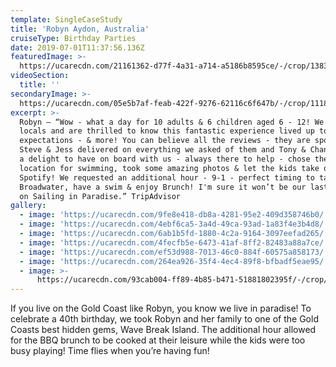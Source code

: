 ```yaml
---
template: SingleCaseStudy
title: 'Robyn Aydon, Australia'
cruiseType: Birthday Parties
date: 2019-07-01T11:37:56.136Z
featuredImage: >-
  https://ucarecdn.com/21161362-d77f-4a31-a714-a5186b8595ce/-/crop/1383x872/103,0/-/preview/
videoSection:
  title: ''
secondaryImage: >-
  https://ucarecdn.com/05e5b7af-feab-422f-9276-62116c6f647b/-/crop/1118x1080/281,0/-/preview/-/enhance/62/
excerpt: >-
  Robyn – “Wow - what a day for 10 adults & 6 children aged 6 - 12! We are
  locals and are thrilled to know this fantastic experience lived up to all our
  expectations - & more! You can believe all the reviews - they are spot on!
  Steve & Jess delivered on everything we asked of them and Tony & Chanelle were
  a delight to have on board with us - always there to help - chose the perfect
  location for swimming, took some amazing photos & let the kids take over
  Spotify! We requested an additional hour - 9-1 - perfect timing to take in the
  Broadwater, have a swim & enjoy Brunch! I'm sure it won’t be our last venture
  on Sailing in Paradise.” TripAdvisor
gallery:
  - image: 'https://ucarecdn.com/9fe8e418-db8a-4281-95e2-409d358746b0/'
  - image: 'https://ucarecdn.com/4ebf6ca5-3a4d-49ca-93ad-1a83f4e3b4d8/'
  - image: 'https://ucarecdn.com/6ab1b5fd-1880-4c2a-9164-3097eefad265/'
  - image: 'https://ucarecdn.com/4fecfb5e-6473-41af-8ff2-82483a88a7ce/'
  - image: 'https://ucarecdn.com/ef53d988-7013-46c0-884f-60575a858173/'
  - image: 'https://ucarecdn.com/264ea926-35f4-4ec4-89f8-bfbadf5eae95/'
  - image: >-
      https://ucarecdn.com/93cab004-ff89-4b85-b471-51881802395f/-/crop/971x934/0,0/-/preview/
---
```

If you live on the Gold Coast like Robyn, you know we live in paradise! To celebrate a 40th birthday, we took Robyn and her family to one of the Gold Coasts best hidden gems, Wave Break Island. The additional hour allowed for the BBQ brunch to be cooked at their leisure while the kids were too busy playing! Time flies when you’re having fun!
